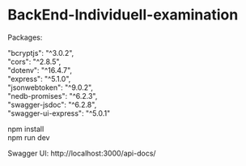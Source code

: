 # BackEnd-Individuell-examination

Packages: <br>

"bcryptjs": "^3.0.2", <br>
"cors": "^2.8.5",<br>
"dotenv": "^16.4.7",<br>
"express": "^5.1.0",<br>
"jsonwebtoken": "^9.0.2",<br>
"nedb-promises": "^6.2.3",<br>
"swagger-jsdoc": "^6.2.8",<br>
"swagger-ui-express": "^5.0.1"<br>

npm install <br>
npm run dev

Swagger UI: http://localhost:3000/api-docs/
